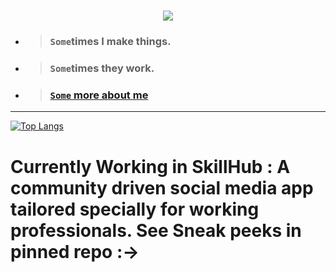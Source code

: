 <h1 align="center">
  <a href="https://git.io/typing-svg">
    <img src="https://readme-typing-svg.herokuapp.com/?lines=HII+THERE+'+_+'+👋;I'm+Ankit+Negi...;+PROGRAMMER;FULL+STACK+WEB+DEVELOPER;AIML+Enthusiast!&center=true&size=20">
  </a>
</h1>

- > ### `Some`times I make things.
- > ### `Some`times they work.
- > ### [`Some` more about me](https://bio.link/serAnkii/)
 
 ***
[![Top Langs](https://github-readme-stats.vercel.app/api/top-langs/?username=serAnkii&count_private=true)](https://github.com/serAnkii/)

# Currently Working in SkillHub : A community driven social media app tailored specially for working professionals. See Sneak peeks in pinned repo :->
